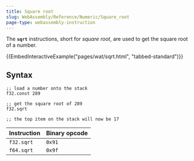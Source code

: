 ```yaml
---
title: Square root
slug: WebAssembly/Reference/Numeric/Square_root
page-type: webassembly-instruction
---
```




The **`sqrt`** instructions, short for _square root_, are used to get the square root of a number.

{{EmbedInteractiveExample("pages/wat/sqrt.html", "tabbed-standard")}}

## Syntax

```wasm
;; load a number onto the stack
f32.const 289

;; get the square root of 289
f32.sqrt

;; the top item on the stack will now be 17
```

| Instruction | Binary opcode |
| ----------- | ------------- |
| `f32.sqrt`  | `0x91`        |
| `f64.sqrt`  | `0x9f`        |
